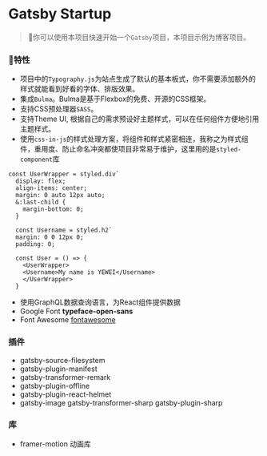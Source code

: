 # Gatsby Startup

> 💜你可以使用本项目快速开始一个`Gatsby`项目，本项目示例为博客项目。

### 🚀特性

* 项目中的`Typography.js`为站点生成了默认的基本板式，你不需要添加额外的样式就能看到好看的字体、排版效果。
* 集成`Bulma`。Bulma是基于Flexbox的免费、开源的CSS框架。
* 支持CSS预处理器`SASS`。
* 支持Theme UI, 根据自己的需求预设好主题样式，可以在任何组件方便地引用主题样式。
* 使用`css-in-js`的样式处理方案，将组件和样式紧密相连，我称之为样式组件，重用度、防止命名冲突都使项目非常易于维护，这里用的是`styled-component`库
```
const UserWrapper = styled.div`
  display: flex;
  align-items: center;
  margin: 0 auto 12px auto;
  &:last-child {
    margin-bottom: 0;
  }

  const Username = styled.h2`
  margin: 0 0 12px 0;
  padding: 0;

  const User = () => {
    <UserWrapper>
    <Username>My name is YEWEI</Username>
    </UserWrapper>
  }
```
* 使用GraphQL数据查询语言，为React组件提供数据
* Google Font
**typeface-open-sans**
* Font Awesome
  [fontawesome](https://fontawesome.com/)


### 插件
* gatsby-source-filesystem
* gatsby-plugin-manifest
* gatsby-transformer-remark
* gatsby-plugin-offline
* gatsby-plugin-react-helmet
* gatsby-image gatsby-transformer-sharp gatsby-plugin-sharp

### 库
* framer-motion 动画库